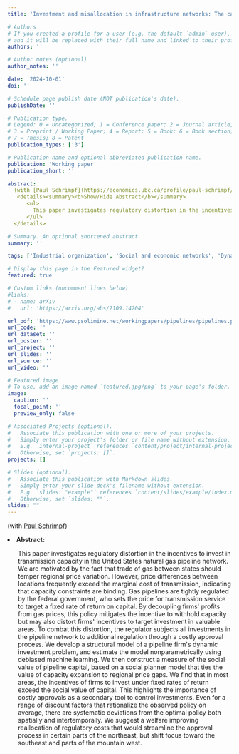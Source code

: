 ```yaml
---
title: 'Investment and misallocation in infrastructure networks: The case of U.S. natural gas pipelines'

# Authors
# If you created a profile for a user (e.g. the default `admin` user), write the username (folder name) here
# and it will be replaced with their full name and linked to their profile.
authors: ''

# Author notes (optional)
author_notes: ''

date: '2024-10-01'
doi: ''

# Schedule page publish date (NOT publication's date).
publishDate: ''

# Publication type.
# Legend: 0 = Uncategorized; 1 = Conference paper; 2 = Journal article;
# 3 = Preprint / Working Paper; 4 = Report; 5 = Book; 6 = Book section;
# 7 = Thesis; 8 = Patent
publication_types: ['3']

# Publication name and optional abbreviated publication name.
publication: 'Working paper'
publication_short: ''

abstract:
  (with [Paul Schrimpf](https://economics.ubc.ca/profile/paul-schrimpf/))</br>
   <details><summary><b>Show/Hide Abstract</b></summary>
      <ul>
        This paper investigates regulatory distortion in the incentives to invest in transmission capacity in the United States natural gas pipeline network. We are motivated by the fact that trade of gas between states should temper regional price variation. However, price differences between locations frequently exceed the marginal cost of transmission, indicating that capacity constraints are binding. Gas pipelines are tightly regulated by the federal government, who sets the price for transmission service to target a fixed rate of return on capital. By decoupling firms' profits from gas prices, this policy mitigates the incentive to withhold capacity but may also distort firms' incentives to target investment in valuable areas. To combat this distortion, the regulator subjects all investments in the pipeline network to additional regulation through a costly approval process. We develop a structural model of a pipeline firm's dynamic investment problem, and estimate the model nonparametrically using debiased machine learning. We then construct a measure of the social value of pipeline capital, based on a social planner model that ties the value of capacity expansion to regional price gaps. We find that in most areas, the incentives of firms to invest under fixed rates of return exceed the social value of capital. This highlights the importance of costly approvals as a secondary tool to control investments. Even for a range of discount factors that rationalize the observed policy on average, there are systematic deviations from the optimal policy both spatially and intertemporally. We suggest a welfare improving reallocation of regulatory costs that would streamline the approval process in certain parts of the northeast, but shift focus toward the southeast and parts of the mountain west.
      </ul>
  </details>

# Summary. An optional shortened abstract.
summary: ''

tags: ['Industrial organization', 'Social and economic networks', 'Dynamic networks', 'Environmental economics', 'Applied econometrics', 'Machine learning']

# Display this page in the Featured widget?
featured: true

# Custom links (uncomment lines below)
#links:
# - name: arXiv
#   url: 'https://arxiv.org/abs/2109.14204'

url_pdf: 'https://www.psolimine.net/workingpapers/pipelines/pipelines.pdf'
url_code: ''
url_dataset: ''
url_poster: ''
url_project: ''
url_slides: ''
url_source: ''
url_video: ''

# Featured image
# To use, add an image named `featured.jpg/png` to your page's folder.
image:
  caption: ''
  focal_point: ''
  preview_only: false

# Associated Projects (optional).
#   Associate this publication with one or more of your projects.
#   Simply enter your project's folder or file name without extension.
#   E.g. `internal-project` references `content/project/internal-project/index.md`.
#   Otherwise, set `projects: []`.
projects: []

# Slides (optional).
#   Associate this publication with Markdown slides.
#   Simply enter your slide deck's filename without extension.
#   E.g. `slides: "example"` references `content/slides/example/index.md`.
#   Otherwise, set `slides: ""`.
slides: ""
---
```

(with <a href="https://economics.ubc.ca/profile/paul-schrimpf/">Paul Schrimpf</a>)
  <li><b>Abstract:</b></li>
    <ul>
      This paper investigates regulatory distortion in the incentives to invest in transmission capacity in the United States natural gas pipeline network. We are motivated by the fact that trade of gas between states should temper regional price variation. However, price differences between locations frequently exceed the marginal cost of transmission, indicating that capacity constraints are binding. Gas pipelines are tightly regulated by the federal government, who sets the price for transmission service to target a fixed rate of return on capital. By decoupling firms' profits from gas prices, this policy mitigates the incentive to withhold capacity but may also distort firms' incentives to target investment in valuable areas. To combat this distortion, the regulator subjects all investments in the pipeline network to additional regulation through a costly approval process. We develop a structural model of a pipeline firm's dynamic investment problem, and estimate the model nonparametrically using debiased machine learning. We then construct a measure of the social value of pipeline capital, based on a social planner model that ties the value of capacity expansion to regional price gaps. We find that in most areas, the incentives of firms to invest under fixed rates of return exceed the social value of capital. This highlights the importance of costly approvals as a secondary tool to control investments. Even for a range of discount factors that rationalize the observed policy on average, there are systematic deviations from the optimal policy both spatially and intertemporally. We suggest a welfare improving reallocation of regulatory costs that would streamline the approval process in certain parts of the northeast, but shift focus toward the southeast and parts of the mountain west.
    </ul>